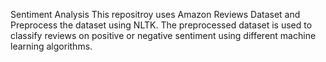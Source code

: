 Sentiment Analysis
This repositroy uses Amazon Reviews Dataset and Preprocess the dataset using NLTK.
The preprocessed dataset is used to classify reviews on positive or negative sentiment using different machine learning algorithms. 

